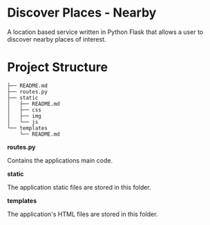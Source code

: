# Discover Places - Nearby

A location based service written in Python Flask that allows a user to discover nearby places of interest.

# Project Structure

    ├── README.md
    ├── routes.py
    ├── static
    │   ├── README.md
    │   ├── css
    │   ├── img
    │   └── js
    └── templates
        └── README.md

**routes.py**

Contains the applications main code.

**static**

The application static files are stored in this folder.

**templates**

The application's HTML files are stored in this folder.
  
